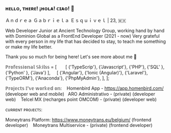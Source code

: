 ### ʜᴇʟʟᴏ, ᴛʜᴇʀᴇ! ¡ʜᴏʟᴀ! ᴄɪᴀᴏ! 👋
Ａｎｄｒｅａ Ｇａｂｒｉｅｌａ Ｅｓｑｕｉｖｅｌ | 23, 🇲🇽

Web Developer Junior at Ancient Technology Group, working hand by hand with Dominion Global as a FrontEnd Developer (2021 - now)
Very grateful with every person in my life that has decided to stay, to teach me something or make my life better. 

Thank you so much for being here! Let's see more about me 👀

ℙ𝕣𝕠𝕗𝕖𝕤𝕤𝕚𝕠𝕟𝕒𝕝 𝕊𝕜𝕚𝕝𝕤𝕤  = [
&nbsp;
 &nbsp;&nbsp;&nbsp;&nbsp;[ 
  {'TypeScrip'},
  {'Javascript'},
  {'PHP'},
  {'SQL' },
  {'Python' },
  {'Java'}
 ],&nbsp;&nbsp;&nbsp;&nbsp;
 [
  {'Angular'},
  {'Ionic (Angular)'},
  {'Laravel'},
  {'TypeORM'},
  {'Anaconda'},
  {'PhpMyAdmin'},
 ],
];

ℙ𝕣𝕠𝕛𝕖𝕔𝕥𝕤 𝕀'𝕧𝕖 𝕨𝕠𝕣𝕜𝕖𝕕 𝕠𝕟:&nbsp;&nbsp;&nbsp;
Homenbird App - https://app.homenbird.com/  (developer web and mobile)&nbsp;&nbsp;
ARO Administrativo - (private) (developer web)&nbsp;&nbsp;&nbsp;
Telcel MX (recharges point OMCOM)  - (private) (developer web)&nbsp;&nbsp;&nbsp;

ᴄᴜʀʀᴇɴᴛ ᴘʀᴏᴊᴇᴄᴛꜱ:&nbsp;&nbsp;&nbsp;

Moneytrans Platform: https://www.moneytrans.eu/belgium/ (frontend developer)&nbsp;&nbsp;&nbsp;
Moneytrans Multiservice - (private) (frontend developer) &nbsp;&nbsp;&nbsp;

<!--
**GabrielaEsquivel/GabrielaEsquivel** is a ✨ _special_ ✨ repository because its `README.md` (this file) appears on your GitHub profile.


- 🔭 I’m currently working on ...
- 🌱 I’m currently learning ...
- 👯 I’m looking to collaborate on ...
- 🤔 I’m looking for help with ...
- 💬 Ask me about ...
-  

- 😄 Pronouns: ...
- ⚡ Other interestin facts: 

-->
